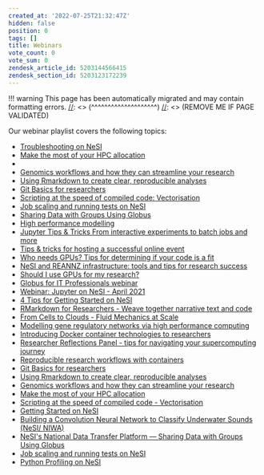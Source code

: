 ```yaml
---
created_at: '2022-07-25T21:32:47Z'
hidden: false
position: 0
tags: []
title: Webinars
vote_count: 0
vote_sum: 0
zendesk_article_id: 5203144566415
zendesk_section_id: 5203123172239
---
```




[//]: <> (REMOVE ME IF PAGE VALIDATED)
[//]: <> (vvvvvvvvvvvvvvvvvvvv)
!!! warning
    This page has been automatically migrated and may contain formatting errors.
[//]: <> (^^^^^^^^^^^^^^^^^^^^)
[//]: <> (REMOVE ME IF PAGE VALIDATED)

Our webinar playlist covers the following topics:

-   [Troubleshooting on
    NeSI](https://www.youtube.com/watch?v=H_UXkj9Nmoc&t=7s)
-   [Make the most of your HPC
    allocation](https://www.youtube.com/watch?v=VVvEX3Q3kq8&t=2s)
-   
-   [Genomics workflows and how they can streamline your
    research](https://www.youtube.com/watch?v=Pb1M8Yyik4Y&t=3s)
-   [Using Rmarkdown to create clear, reproducible
    analyses](https://www.youtube.com/watch?v=uPwvVKhMfdA&t=1627s)
-   [Git Basics for
    researchers](https://www.youtube.com/watch?v=l0GD7ZxBhJ4&t=316s)
-   [Scripting at the speed of compiled code:
    Vectorisation](https://www.youtube.com/watch?v=yDYXOntAlIk)
-   [Job scaling and running tests on
    NeSI](https://www.youtube.com/watch?v=CqATGcNbipo&t=1s)
-   [Sharing Data with Groups Using
    Globus](https://www.youtube.com/watch?v=SmkWHjFDfQY&t=1808s)
-   [High performance
    modelling](https://www.youtube.com/watch?v=1nkiM59QI7w)
-   [Jupyter Tips & Tricks From interactive experiments to batch jobs
    and
    more](https://www.youtube.com/watch?v=0Y1fMz2eZpc&list=PLvbRzoDQPkuG_YGNgFnc0RaGW7wazDzIF&index=2&t=264s)
-   [Tips & tricks for hosting a successful online
    event](https://www.youtube.com/watch?v=XTeCHUZ2H_w&list=PLvbRzoDQPkuG_YGNgFnc0RaGW7wazDzIF&index=7&t=5s)
-   [Who needs GPUs? Tips for determining if your code is a
    fit](https://www.youtube.com/watch?v=MlxvmzFQeUA&list=PLvbRzoDQPkuG_YGNgFnc0RaGW7wazDzIF&index=8&t=27s)
-   [NeSI and REANNZ infrastructure: tools and tips for research
    success](https://www.youtube.com/watch?v=ScMm8GAsF0c&list=PLvbRzoDQPkuG_YGNgFnc0RaGW7wazDzIF&index=9&t=446s)
-   [Should I use GPUs for my
    research?](https://www.youtube.com/watch?v=PijLW7bpkUM&list=PLvbRzoDQPkuG_YGNgFnc0RaGW7wazDzIF&index=11&t=379s)
-   [Globus for IT Professionals
    webinar](https://www.youtube.com/watch?v=makHR0uf_y0&list=PLvbRzoDQPkuG_YGNgFnc0RaGW7wazDzIF&index=12&t=22s)
-   [Webinar: Jupyter on NeSI - April
    2021](https://www.youtube.com/watch?v=Hb-JeQ8FvdE&list=PLvbRzoDQPkuG_YGNgFnc0RaGW7wazDzIF&index=13&t=4s)
-   [4 Tips for Getting Started on
    NeSI](https://www.youtube.com/watch?v=NFybV9CBeh0&list=PLvbRzoDQPkuG_YGNgFnc0RaGW7wazDzIF&index=14&t=80s)
-   [RMarkdown for Researchers - Weave together narrative text and
    code](https://www.youtube.com/watch?v=MgoxmQNi7zU&list=PLvbRzoDQPkuG_YGNgFnc0RaGW7wazDzIF&index=15&t=28s)
-   [From Cells to Clouds - Fluid Mechanics at
    Scale](https://www.youtube.com/watch?v=j_xO8wAdrjk&list=PLvbRzoDQPkuG_YGNgFnc0RaGW7wazDzIF&index=16&t=9s)
-   [Modelling gene regulatory networks via high performance
    computing](https://www.youtube.com/watch?v=ydeeOlGOC4U&list=PLvbRzoDQPkuG_YGNgFnc0RaGW7wazDzIF&index=17&t=91s)
-   [Introducing Docker container technologies to
    researchers](https://www.youtube.com/watch?v=EUw47Dfhs8w&list=PLvbRzoDQPkuG_YGNgFnc0RaGW7wazDzIF&index=18&t=9732s)
-   [Researcher Reflections Panel - tips for navigating your
    supercomputing
    journey](https://www.youtube.com/watch?v=kp4OfRSUSl4&list=PLvbRzoDQPkuG_YGNgFnc0RaGW7wazDzIF&index=19&t=28s)
-   [Reproducible research workflows with
    containers](https://www.youtube.com/watch?v=SzYx2t67w84&list=PLvbRzoDQPkuG_YGNgFnc0RaGW7wazDzIF&index=20)
-   [Git Basics for
    researchers](https://www.youtube.com/watch?v=l0GD7ZxBhJ4&list=PLvbRzoDQPkuG_YGNgFnc0RaGW7wazDzIF&index=21&t=316s)
-   [Using Rmarkdown to create clear, reproducible
    analyses](https://www.youtube.com/watch?v=uPwvVKhMfdA&list=PLvbRzoDQPkuG_YGNgFnc0RaGW7wazDzIF&index=22&t=1627s)
-   [Genomics workflows and how they can streamline your
    research](https://www.youtube.com/watch?v=Pb1M8Yyik4Y&list=PLvbRzoDQPkuG_YGNgFnc0RaGW7wazDzIF&index=23&t=3s)
-   [Make the most of your HPC
    allocation](https://www.youtube.com/watch?v=VVvEX3Q3kq8&list=PLvbRzoDQPkuG_YGNgFnc0RaGW7wazDzIF&index=24&t=2s)
-   [Scripting at the speed of compiled code -
    Vectorisation](https://www.youtube.com/watch?v=yDYXOntAlIk&list=PLvbRzoDQPkuG_YGNgFnc0RaGW7wazDzIF&index=26)
-   [Getting Started on
    NeSI](https://www.youtube.com/watch?v=nLfgnQPLgWk&list=PLvbRzoDQPkuG_YGNgFnc0RaGW7wazDzIF&index=27&t=875s)
-   [Building a Convolution Neural Network to Classify Underwater Sounds
    (NeSI/
    NIWA)](https://www.youtube.com/watch?v=ttEW6QvgAHM&list=PLvbRzoDQPkuG_YGNgFnc0RaGW7wazDzIF&index=28&t=35s)
-   [NeSI's National Data Transfer Platform — Sharing Data with Groups
    Using
    Globus](https://www.youtube.com/watch?v=SmkWHjFDfQY&list=PLvbRzoDQPkuG_YGNgFnc0RaGW7wazDzIF&index=29&t=1808s)
-   [Job scaling and running tests on
    NeSI](https://www.youtube.com/watch?v=CqATGcNbipo&list=PLvbRzoDQPkuG_YGNgFnc0RaGW7wazDzIF&index=30&t=3s)
-   [Python Profiling on
    NeSI](https://www.youtube.com/watch?v=b1cpCeksWXw&list=PLvbRzoDQPkuG_YGNgFnc0RaGW7wazDzIF&index=32&t=93s)

 